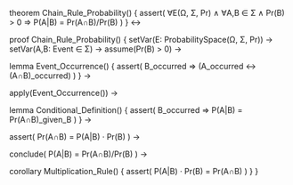 theorem Chain_Rule_Probability() {
  assert(
    ∀E(Ω, Σ, Pr) ∧ ∀A,B ∈ Σ ∧ Pr(B) > 0 ⇒
    P(A|B) = Pr(A∩B)/Pr(B)
  )
} ↔

proof Chain_Rule_Probability() {
  setVar(E: ProbabilitySpace(Ω, Σ, Pr)) →
  setVar(A,B: Event ∈ Σ) →
  assume(Pr(B) > 0) →
  
  lemma Event_Occurrence() {
    assert(
      B_occurred ⇒ (A_occurred ↔ (A∩B)_occurred)
    )
  } →
  
  apply(Event_Occurrence()) →
  
  lemma Conditional_Definition() {
    assert(
      B_occurred ⇒ P(A|B) = Pr(A∩B)_given_B
    )
  } →
  
  assert(
    Pr(A∩B) = P(A|B) · Pr(B)
  ) →
  
  conclude(
    P(A|B) = Pr(A∩B)/Pr(B)
  ) →
  
  corollary Multiplication_Rule() {
    assert(
      P(A|B) · Pr(B) = Pr(A∩B)
    )
  }
}